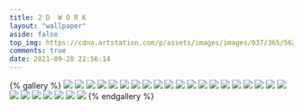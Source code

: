 ```yaml
---
title: 2 D  W O R K
layout: "wallpaper"
aside: false
top_img: https://cdna.artstation.com/p/assets/images/images/037/365/562/large/jinhui-zhang-renxiang03.jpg
comments: true
date: 2021-09-28 22:56:14
---
```


{% gallery %}
![](https://cdnb.artstation.com/p/assets/images/images/027/240/835/large/jinhui-zhang-0528.jpg)
![](https://cdnb.artstation.com/p/assets/images/images/031/743/275/large/jinhui-zhang-movie.jpg)
![](https://cdnb.artstation.com/p/assets/images/images/035/053/163/large/jinhui-zhang-renxiang022.jpg)
![](https://cdna.artstation.com/p/assets/images/images/035/053/442/large/jinhui-zhang-renxiang04.jpg)
![](https://cdna.artstation.com/p/assets/images/images/035/053/476/large/jinhui-zhang-renxiang05.jpg)
![](https://cdnb.artstation.com/p/assets/images/images/035/053/495/large/jinhui-zhang-renxiang020.jpg)
![](https://cdnb.artstation.com/p/assets/images/images/037/365/549/large/jinhui-zhang-linmo.jpg)
![](https://cdna.artstation.com/p/assets/images/images/037/365/562/large/jinhui-zhang-renxiang03.jpg)
![](https://cdna.artstation.com/p/assets/images/images/037/365/596/large/jinhui-zhang-renxiang04.jpg)
![](https://cdna.artstation.com/p/assets/images/images/037/365/600/large/jinhui-zhang-renxiang05.jpg)
![](https://cdnb.artstation.com/p/assets/images/images/037/365/601/large/jinhui-zhang-rentou.jpg)
![](https://cdnb.artstation.com/p/assets/images/images/037/365/647/large/jinhui-zhang-renxiang06.jpg)
![](https://cdnb.artstation.com/p/assets/images/images/037/365/757/large/jinhui-zhang-lianxijiegou.jpg)
![](https://cdnb.artstation.com/p/assets/images/images/039/385/239/large/jinhui-zhang-renxiang013.jpg)
![](https://cdna.artstation.com/p/assets/images/images/039/385/486/large/jinhui-zhang-dota2-04.jpg)
![](https://cdna.artstation.com/p/assets/images/images/040/660/764/large/jinhui-zhang-renwu08.jpg)
![](https://cdna.artstation.com/p/assets/images/images/040/660/834/large/jinhui-zhang-renwu10.jpg)
![](https://cdnb.artstation.com/p/assets/images/images/040/661/085/large/jinhui-zhang-monster.jpg)
![](https://cdna.artstation.com/p/assets/images/images/040/660/938/large/jinhui-zhang-renxiang38.jpg)
![](https://cdnb.artstation.com/p/assets/images/images/040/661/227/large/jinhui-zhang-renxiang014.jpg)
![](https://cdnb.artstation.com/p/assets/images/images/040/660/941/large/jinhui-zhang-renxiang035.jpg)
![](https://cdnb.artstation.com/p/assets/images/images/040/660/977/large/jinhui-zhang-rewnu09.jpg)
![](https://cdna.artstation.com/p/assets/images/images/040/660/992/large/jinhui-zhang-renwu09.jpg)
![](https://cdnb.artstation.com/p/assets/images/images/040/660/995/large/jinhui-zhang-renwu03.jpg)
![](https://cdna.artstation.com/p/assets/images/images/040/660/998/large/jinhui-zhang-renwu04.jpg)
![](https://cdna.artstation.com/p/assets/images/images/040/661/000/large/jinhui-zhang-renxiang023.jpg)
![](https://cdna.artstation.com/p/assets/images/images/040/661/008/large/jinhui-zhang-renwu01.jpg)
{% endgallery %}

